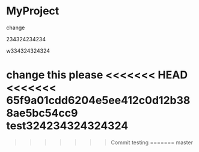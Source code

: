 # MyProject
change

234324234234


w334324324324

change this please
<<<<<<< HEAD
<<<<<<< 65f9a01cdd6204e5ee412c0d12b388ae5bc54cc9
test324234324324324
=======
>>>>>>> Commit testing
=======
>>>>>>> master
